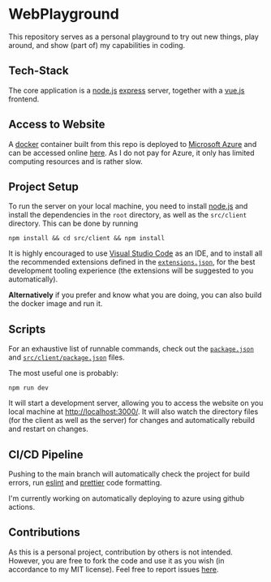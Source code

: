 # WebPlayground

This repository serves as a personal playground to try out new things, play around, and show (part of) my capabilities in coding.

## Tech-Stack

The core application is a [node.js](https://nodejs.org) [express](https://expressjs.com/) server, together with a [vue.js](https://vuejs.org/) frontend.

## Access to Website

A [docker](https://www.docker.com/) container built from this repo is deployed to [Microsoft Azure](https://azure.microsoft.com/) and can be accessed online [here](https://finnkowebplayground-e0bfadfngdb8ezej.germanywestcentral-01.azurewebsites.net/). As I do not pay for Azure, it only has limited computing resources and is rather slow.

## Project Setup

To run the server on your local machine, you need to install [node.js](https://nodejs.org/en/download) and install the dependencies in the `root` directory, as well as the `src/client` directory.
This can be done by running

```
npm install && cd src/client && npm install
```

It is highly encouraged to use [Visual Studio Code](https://code.visualstudio.com/) as an IDE, and to install all the recommended extensions defined in the [`extensions.json`](https://github.com/Finn-Ko/WebPlayground/blob/main/.vscode/extensions.json), for the best development tooling experience (the extensions will be suggested to you automatically).

**Alternatively** if you prefer and know what you are doing, you can also build the docker image and run it.

## Scripts

For an exhaustive list of runnable commands, check out the [`package.json`](https://github.com/Finn-Ko/WebPlayground/blob/main/package.json) and [`src/client/package.json`](https://github.com/Finn-Ko/WebPlayground/blob/main/src/client/package.json) files.

The most useful one is probably:

```
npm run dev
```

It will start a development server, allowing you to access the website on you local machine at [http://localhost:3000/](). It will also watch the directory files (for the client as well as the server) for changes and automatically rebuild and restart on changes.

## CI/CD Pipeline

Pushing to the main branch will automatically check the project for build errors, run [eslint](https://eslint.org/) and [prettier](https://prettier.io/) code formatting.

I'm currently working on automatically deploying to azure using github actions.

## Contributions

As this is a personal project, contribution by others is not intended. However, you are free to fork the code and use it as you wish (in accordance to my MIT license). Feel free to report issues [here](https://github.com/Finn-Ko/WebPlayground/issues).
